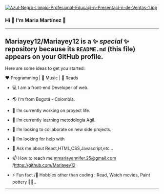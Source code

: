   [![Azul-Negro-Limpio-Profesional-Educaci-n-Presentaci-n-de-Ventas-1.jpg](https://i.postimg.cc/D05gsLPM/Azul-Negro-Limpio-Profesional-Educaci-n-Presentaci-n-de-Ventas-1.jpg)](https://postimg.cc/RJ6Kx387) 



### Hi  👋 I'm Maria Martínez 👋
---------------------------------------------------------------------------------------------------------------------------------------------------------------

**Mariayey12/Mariayey12** is a ✨ _special_ ✨ repository because its `README.md` (this file) appears on your GitHub profile.
---------------------------------------------------------------------------------------------------------------------------------------------------------------

Here are some ideas to get you started:

❤️ Programming | 🖤 Music | 💙 Reads

- 💻 I am a front-end Developer of web.

- 🌎 I'm from Bogotá - Colombia.

- 🔭 I’m currently working on proyect life.

- 🌱 I’m currently learning metodologia Agil.

- 👯 I’m looking to collaborate on new side projects.

- 🤔 I’m looking for help with  
- 💬 Ask me about React,HTML,CSS,Javascript,etc...
- 📫 How to reach me  mmariayennifer.25@gmail.com /https://github.com/Mariayey12
- ⚡ Fun fact /🎿 Hobbies other than coding : Read, Watch movies, Paint pottery 🤔🤖..
------------------------------------------------------------------------------------------------
                            


